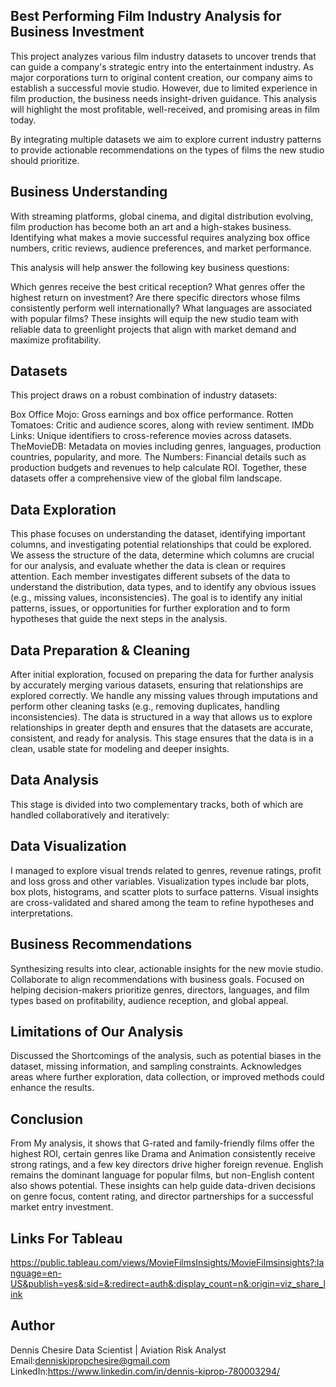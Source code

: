 ## Best Performing Film Industry Analysis for Business Investment
 
This project analyzes various film industry datasets to uncover trends that can guide a company's strategic entry into the entertainment industry. As major corporations turn to original content creation, our company aims to establish a successful movie studio. However, due to limited experience in film production, the business needs insight-driven guidance. This analysis will highlight the most profitable, well-received, and promising areas in film today.

By integrating multiple datasets we aim to explore current industry patterns to provide actionable recommendations on the types of films the new studio should prioritize.

## Business Understanding

With streaming platforms, global cinema, and digital distribution evolving, film production has become both an art and a high-stakes business. Identifying what makes a movie successful requires analyzing box office numbers, critic reviews, audience preferences, and market performance.

This analysis will help answer the following key business questions:

Which genres receive the best critical reception?
What genres offer the highest return on investment?
Are there specific directors whose films consistently perform well internationally?
What languages are associated with popular films?
These insights will equip the new studio team with reliable data to greenlight projects that align with market demand and maximize profitability.

## Datasets
This project draws on a robust combination of industry datasets:

Box Office Mojo: Gross earnings and box office performance.
Rotten Tomatoes: Critic and audience scores, along with review sentiment.
IMDb Links: Unique identifiers to cross-reference movies across datasets.
TheMovieDB: Metadata on movies including genres, languages, production countries, popularity, and more.
The Numbers: Financial details such as production budgets and revenues to help calculate ROI.
Together, these datasets offer a comprehensive view of the global film landscape.


## Data Exploration


This phase focuses on understanding the dataset, identifying important columns, and investigating potential relationships that could be explored.
We assess the structure of the data, determine which columns are crucial for our analysis, and evaluate whether the data is clean or requires attention.
Each member investigates different subsets of the data to understand the distribution, data types, and to identify any obvious issues (e.g., missing values, inconsistencies).
The goal is to identify any initial patterns, issues, or opportunities for further exploration and to form hypotheses that guide the next steps in the analysis.
## Data Preparation & Cleaning


After initial exploration, focused on preparing the data for further analysis by accurately merging various datasets, ensuring that relationships are explored correctly.
We handle any missing values through imputations and perform other cleaning tasks (e.g., removing duplicates, handling inconsistencies).
The data is structured in a way that allows us to explore relationships in greater depth and ensures that the datasets are accurate, consistent, and ready for analysis.
This stage ensures that the data is in a clean, usable state for modeling and deeper insights.


## Data Analysis
This stage is divided into two complementary tracks, both of which are handled collaboratively and iteratively:

## Data Visualization

I managed to explore visual trends related to genres, revenue ratings, profit and loss gross and other variables.
Visualization types include bar plots, box plots, histograms, and scatter plots to surface patterns.
Visual insights are cross-validated and shared among the team to refine hypotheses and interpretations.

## Business Recommendations
Synthesizing results into clear, actionable insights for the new movie studio.
Collaborate to align recommendations with business goals.
Focused on helping decision-makers prioritize genres, directors, languages, and film types based on profitability, audience reception, and global appeal.

## Limitations of Our Analysis
Discussed the Shortcomings of the analysis, such as potential biases in the dataset, missing information, and sampling constraints.
Acknowledges areas where further exploration, data collection, or improved methods could enhance the results.

## Conclusion
From My analysis, it shows that G-rated and family-friendly films offer the highest ROI, certain genres like Drama and Animation consistently receive strong ratings, and a few key directors drive higher foreign revenue. English remains the dominant language for popular films, but non-English content also shows potential. These insights can help guide data-driven decisions on genre focus, content rating, and director partnerships for a successful market entry investment.
## Links For Tableau
https://public.tableau.com/views/MovieFilmsInsights/MovieFilmsinsights?:language=en-US&publish=yes&:sid=&:redirect=auth&:display_count=n&:origin=viz_share_link


 ## Author
Dennis Chesire
Data Scientist | Aviation Risk Analyst
Email:denniskipropchesire@gmail.com
LinkedIn:https://www.linkedin.com/in/dennis-kiprop-780003294/
